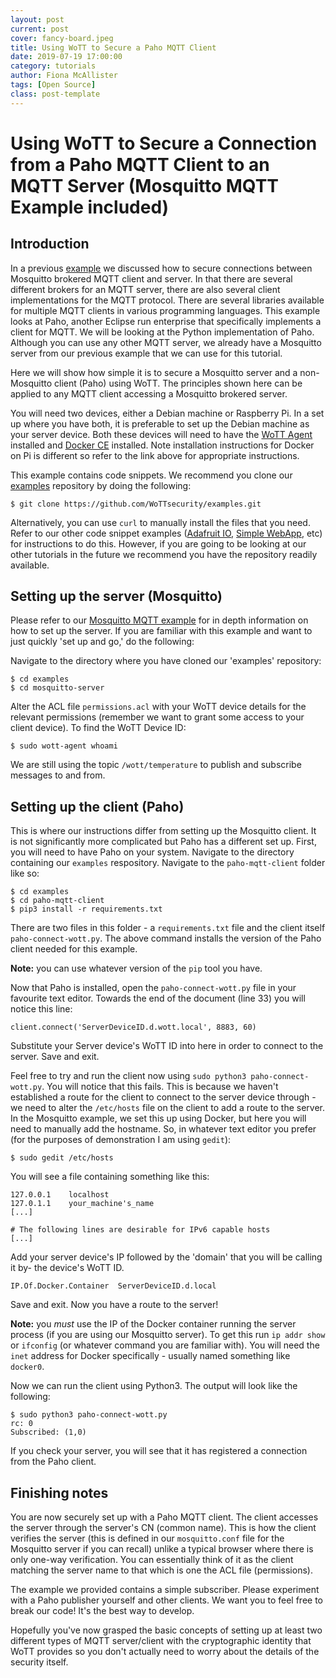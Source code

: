 ```yaml
---
layout: post
current: post
cover: fancy-board.jpeg
title: Using WoTT to Secure a Paho MQTT Client
date: 2019-07-19 17:00:00
category: tutorials
author: Fiona McAllister
tags: [Open Source]
class: post-template
---
```


# Using WoTT to Secure a Connection from a Paho MQTT Client to an MQTT Server (Mosquitto MQTT Example included)

## Introduction

In a previous [example]({{site.url}}/blog/tutorials/2019/07/15/mosquitto-mqtt) we discussed how to secure connections between Mosquitto brokered MQTT client and server. In that there are several different brokers for an MQTT server, there are also several client implementations for the MQTT protocol. There are several libraries available for multiple MQTT clients in various programming languages. This example looks at Paho, another Eclipse run enterprise that specifically implements a client for MQTT. We will be looking at the Python implementation of Paho. Although you can use any other MQTT server, we already have a Mosquitto server from our previous example that we can use for this tutorial.

Here we will show how simple it is to secure a Mosquitto server and a non-Mosquitto client (Paho) using WoTT. The principles shown here can be applied to any MQTT client accessing a Mosquitto brokered server.

You will need two devices, either a Debian machine or Raspberry Pi. In a set up where you have both, it is preferable to set up the Debian machine as your server device. Both these devices will need to have the [WoTT Agent]({{site.url}}/documentation/getting-started) installed and [Docker CE](https://docs.docker.com/install/linux/docker-ce/debian/) installed. Note installation instructions for Docker on Pi is different so refer to the link above for appropriate instructions. 

This example contains code snippets. We recommend you clone our [examples](https://github.com/WoTTsecurity/examples) repository by doing the following:

```
$ git clone https://github.com/WoTTsecurity/examples.git
```
Alternatively, you can use `curl` to manually install the files that you need. Refer to our other code snippet examples ([Adafruit IO]({{site.url}}/blog/tutorials/2019/06/27/adafruit-io), [Simple WebApp]({{site.url}}/blog/tutorials/2019/06/16/simple-webapp), etc) for instructions to do this. However, if you are going to be looking at our other tutorials in the future we recommend you have the repository readily available.

## Setting up the server (Mosquitto)

Please refer to our [Mosquitto MQTT example](({{site.url}}/blog/tutorials/2019/07/15/mosquitto-mqtt)) for in depth information on how to set up the server. If you are familiar with this example and want to just quickly 'set up and go,' do the following:
 
Navigate to the directory where you have cloned our 'examples' repository:

```
$ cd examples
$ cd mosquitto-server
```

Alter the ACL file `permissions.acl` with your WoTT device details for the relevant permissions (remember we want to grant some access to your client device). To find the WoTT Device ID:

```
$ sudo wott-agent whoami
```

We are still using the topic `/wott/temperature` to publish and subscribe messages to and from.

## Setting up the client (Paho)

This is where our instructions differ from setting up the Mosquitto client. It is not significantly more complicated but Paho has a different set up. First, you will need to have Paho on your system.
Navigate to the directory containing our `examples` respository. Navigate to the `paho-mqtt-client` folder like so:

```
$ cd examples
$ cd paho-mqtt-client
$ pip3 install -r requirements.txt
```

There are two files in this folder - a `requirements.txt` file and the client itself `paho-connect-wott.py`. The above command installs the version of the Paho client needed for this example. 

**Note:** you can use whatever version of the `pip` tool you have.

Now that Paho is installed, open the `paho-connect-wott.py` file in your favourite text editor. Towards the end of the document (line 33) you will notice this line:

```
client.connect('ServerDeviceID.d.wott.local', 8883, 60)
```
Substitute your Server device's WoTT ID into here in order to connect to the server. Save and exit. 

Feel free to try and run the client now using `sudo python3 paho-connect-wott.py`. You will notice that this fails. 
This is because we haven't established a route for the client to connect to the server device through - we need to alter the `/etc/hosts` file on the client to add a route to the server. In the Mosquitto example, we set this up using Docker, but here you will need to manually add the hostname. So, in whatever text editor you prefer (for the purposes of demonstration I am using `gedit`):

```
$ sudo gedit /etc/hosts
```

You will see a file containing something like this:

```
127.0.0.1    localhost
127.0.1.1    your_machine's_name
[...]

# The following lines are desirable for IPv6 capable hosts
[...]
```
Add your server device's IP followed by the 'domain' that you will be calling it by- the device's WoTT ID.

```
IP.Of.Docker.Container  ServerDeviceID.d.local
```

Save and exit. Now you have a route to the server!

**Note:** you *must* use the IP of the Docker container running the server process (if you are using our Mosquitto server). To get this run `ip addr show` or `ifconfig` (or whatever command you are familiar with). You will need the `inet` address for Docker specifically - usually named something like `docker0`.

Now we can run the client using Python3. The output will look like the following:

```
$ sudo python3 paho-connect-wott.py
rc: 0
Subscribed: (1,0)
```

If you check your server, you will see that it has registered a connection from the Paho client. 

## Finishing notes

You are now securely set up with a Paho MQTT client. The client accesses the server through the server's CN (common name). This is how the client verifies the server (this is defined in our `mosquitto.conf` file for the Mosquitto server if you can recall) unlike a typical browser where there is only one-way verification. You can essentially think of it as the client matching the server name to that which is one the ACL file (permissions). 

The example we provided contains a simple subscriber. Please experiment with a Paho publisher yourself and other clients. We want you to feel free to break our code! It's the best way to develop. 

Hopefully you've now grasped the basic concepts of setting up at least two different types of MQTT server/client with the cryptographic identity that WoTT provides so you don't actually need to worry about the details of the security itself.